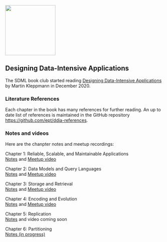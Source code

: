 <img src="https://github.com/SanDiegoMachineLearning/bookclub/blob/master/images/designing-data-intensive-apps.jpg?raw=true" width="160">

## Designing Data-Intensive Applications

The SDML book club started reading [Designing Data-Intensive Applications](https://www.oreilly.com/library/view/designing-data-intensive-applications/9781491903063/)
by Martin Kleppmann in December 2020.

### Literature References
Each chapter in the book has many references for further reading.
An up to date list of references is maintained in the GitHub repository <https://github.com/ept/ddia-references>.

### Notes and videos
Here are the chanpter notes and meetup recordings:

Chapter 1:  Reliable, Scalable, and Maintainable Applications \
[Notes](https://docs.google.com/document/d/1ZGommori_C70PjV5M-z51P8J3oWz-qhPUPUgf8oP2aU/edit?usp=sharing) and [Meetup video](https://youtu.be/JqDAEH_2t6M)

Chapter 2:  Data Models and Query Languages \
[Notes](https://docs.google.com/document/d/1tpV0cvj0sS5tslPKQnbI48uAf2UKg3_1WI-vYJZlA5E/edit?usp=sharing) and [Meetup video](https://youtu.be/8Xd1Nf1APmc)

Chapter 3:  Storage and Retrieval \
[Notes](https://docs.google.com/document/d/1r_k-1PJlSp04LusH6yHpsSQ2o-vZIW1Catv9PRAV2iQ/edit?usp=sharing) and [Meetup video](https://youtu.be/b1djvhyUJUk)

Chapter 4:  Encoding and Evolution \
[Notes](https://docs.google.com/document/d/1MUh3SYMrSfK0i3t_Bj96SxPlOflkysJ5tUrnsj_F3Jo/edit?usp=sharing) and [Meetup video](https://youtu.be/YZAvkAEPgVw)

Chapter 5:  Replication \
[Notes](https://docs.google.com/document/d/1T8Y4DNrJXr9Cxemz2J9SqxCMA1M115G7o8_-ggMUz9U/edit?usp=sharing) and video coming soon

Chapter 6:  Partitioning \
[Notes (in progress)](https://docs.google.com/document/d/1JUt1vZMUgTBB3egr59Lj3DFJ2QxWUJYWViYcGOVNwtU/edit?usp=sharing)

<br>
<br>
